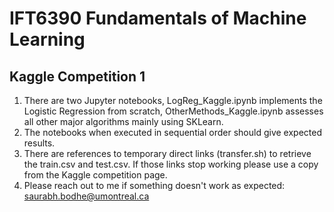 # IFT6390 Fundamentals of Machine Learning
## Kaggle Competition 1

1) There are two Jupyter notebooks, LogReg_Kaggle.ipynb implements the Logistic Regression from scratch, OtherMethods_Kaggle.ipynb assesses all other major algorithms mainly using SKLearn.
2) The notebooks when executed in sequential order should give expected results.
3) There are references to temporary direct links (transfer.sh) to retrieve the train.csv and test.csv. If those links stop working please use a copy from the Kaggle competition page.
4) Please reach out to me if something doesn't work as expected: saurabh.bodhe@umontreal.ca
